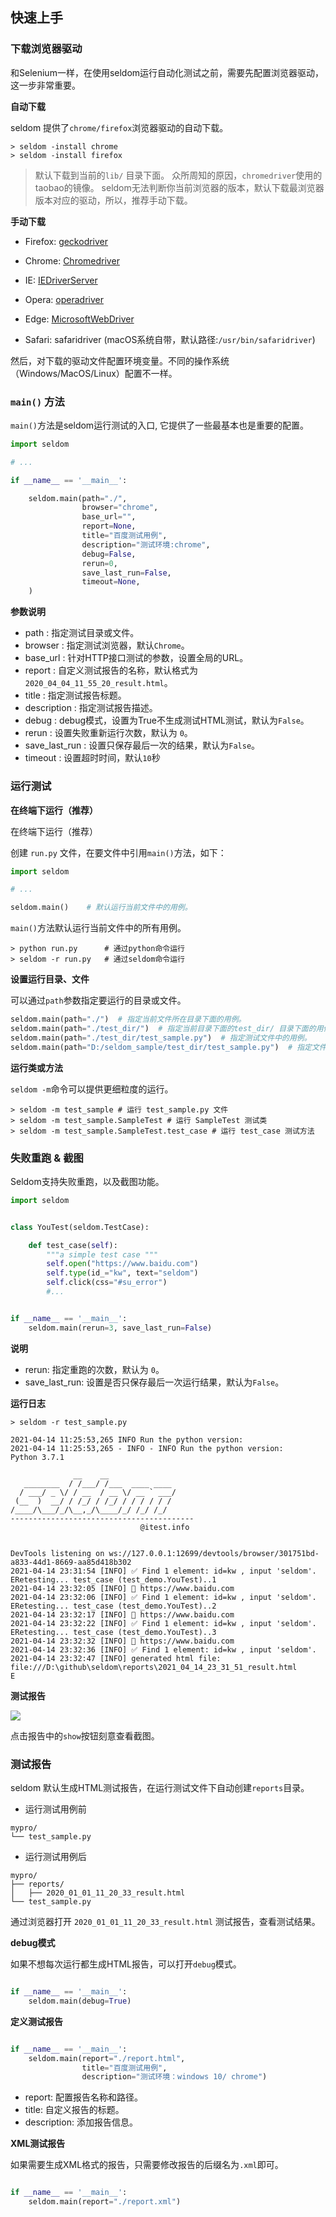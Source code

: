 ## 快速上手


### 下载浏览器驱动

和Selenium一样，在使用seldom运行自动化测试之前，需要先配置浏览器驱动，这一步非常重要。

__自动下载__

seldom 提供了`chrome/firefox`浏览器驱动的自动下载。

```shell
> seldom -install chrome
> seldom -install firefox
```

> 默认下载到当前的`lib/` 目录下面。 
> 众所周知的原因，`chromedriver`使用的taobao的镜像。 
> seldom无法判断你当前浏览器的版本，默认下载最浏览器版本对应的驱动，所以，推荐手动下载。

__手动下载__

* Firefox: [geckodriver](https://github.com/mozilla/geckodriver/releases)

* Chrome: [Chromedriver](https://sites.google.com/a/chromium.org/chromedriver/home)

* IE: [IEDriverServer](http://selenium-release.storage.googleapis.com/index.html)

* Opera: [operadriver](https://github.com/operasoftware/operachromiumdriver/releases)

* Edge: [MicrosoftWebDriver](https://developer.microsoft.com/en-us/microsoft-edge/tools/webdriver)

* Safari: safaridriver (macOS系统自带，默认路径:`/usr/bin/safaridriver`)


然后，对下载的驱动文件配置环境变量。不同的操作系统（Windows/MacOS/Linux）配置不一样。


### `main()` 方法

`main()`方法是seldom运行测试的入口, 它提供了一些最基本也是重要的配置。

```python
import seldom

# ...

if __name__ == '__main__':

    seldom.main(path="./",
                browser="chrome",
                base_url="",
                report=None,
                title="百度测试用例",
                description="测试环境:chrome",
                debug=False,
                rerun=0,
                save_last_run=False,
                timeout=None,
    )
```

__参数说明__


* path : 指定测试目录或文件。
* browser : 指定测试浏览器，默认`Chrome`。
* base_url : 针对HTTP接口测试的参数，设置全局的URL。
* report : 自定义测试报告的名称，默认格式为`2020_04_04_11_55_20_result.html`。
* title : 指定测试报告标题。
* description : 指定测试报告描述。
* debug : debug模式，设置为True不生成测试HTML测试，默认为`False`。
* rerun : 设置失败重新运行次数，默认为 `0`。
* save_last_run : 设置只保存最后一次的结果，默认为`False`。
* timeout : 设置超时时间，默认`10`秒

### 运行测试

__在终端下运行（推荐）__

在终端下运行（推荐）

创建 `run.py` 文件，在要文件中引用`main()`方法，如下：

```py
import seldom

# ...

seldom.main()    # 默认运行当前文件中的用例。
```

`main()`方法默认运行当前文件中的所有用例。

```shell
> python run.py      # 通过python命令运行
> seldom -r run.py   # 通过seldom命令运行
```

__设置运行目录、文件__

可以通过`path`参数指定要运行的目录或文件。

```py
seldom.main(path="./")  # 指定当前文件所在目录下面的用例。
seldom.main(path="./test_dir/")  # 指定当前目录下面的test_dir/ 目录下面的用例。
seldom.main(path="./test_dir/test_sample.py")  # 指定测试文件中的用例。
seldom.main(path="D:/seldom_sample/test_dir/test_sample.py")  # 指定文件的绝对路径。
```

__运行类或方法__

`seldom -m`命令可以提供更细粒度的运行。

```shell
> seldom -m test_sample # 运行 test_sample.py 文件
> seldom -m test_sample.SampleTest # 运行 SampleTest 测试类
> seldom -m test_sample.SampleTest.test_case # 运行 test_case 测试方法
```


### 失败重跑 & 截图

Seldom支持失败重跑，以及截图功能。

```python
import seldom


class YouTest(seldom.TestCase):

    def test_case(self):
        """a simple test case """
        self.open("https://www.baidu.com")
        self.type(id_="kw", text="seldom")
        self.click(css="#su_error")
        #...


if __name__ == '__main__':
    seldom.main(rerun=3, save_last_run=False)
```

__说明__

* rerun: 指定重跑的次数，默认为 `0`。
* save_last_run: 设置是否只保存最后一次运行结果，默认为`False`。

__运行日志__

```shell
> seldom -r test_sample.py

2021-04-14 11:25:53,265 INFO Run the python version:
2021-04-14 11:25:53,265 - INFO - INFO Run the python version:
Python 3.7.1

              __    __
   ________  / /___/ /___  ____ ____
  / ___/ _ \/ / __  / __ \/ __ ` ___/
 (__  )  __/ / /_/ / /_/ / / / / / /
/____/\___/_/\__,_/\____/_/ /_/ /_/
-----------------------------------------
                             @itest.info


DevTools listening on ws://127.0.0.1:12699/devtools/browser/301751bd-a833-44d1-8669-aa85d418b302
2021-04-14 23:31:54 [INFO] ✅ Find 1 element: id=kw , input 'seldom'.
ERetesting... test_case (test_demo.YouTest)..1
2021-04-14 23:32:05 [INFO] 📖 https://www.baidu.com
2021-04-14 23:32:06 [INFO] ✅ Find 1 element: id=kw , input 'seldom'.
ERetesting... test_case (test_demo.YouTest)..2
2021-04-14 23:32:17 [INFO] 📖 https://www.baidu.com
2021-04-14 23:32:22 [INFO] ✅ Find 1 element: id=kw , input 'seldom'.
ERetesting... test_case (test_demo.YouTest)..3
2021-04-14 23:32:32 [INFO] 📖 https://www.baidu.com
2021-04-14 23:32:36 [INFO] ✅ Find 1 element: id=kw , input 'seldom'.
2021-04-14 23:32:47 [INFO] generated html file: file:///D:\github\seldom\reports\2021_04_14_23_31_51_result.html
E
```

__测试报告__

![](./image/report.png)

点击报告中的`show`按钮刻意查看截图。


### 测试报告

seldom 默认生成HTML测试报告，在运行测试文件下自动创建`reports`目录。

* 运行测试用例前

```shell
mypro/
└── test_sample.py
```

* 运行测试用例后

```shell
mypro/
├── reports/
│   ├── 2020_01_01_11_20_33_result.html
└── test_sample.py
```

通过浏览器打开 `2020_01_01_11_20_33_result.html` 测试报告，查看测试结果。

__debug模式__

如果不想每次运行都生成HTML报告，可以打开`debug`模式。

```py

if __name__ == '__main__':
    seldom.main(debug=True)
```

__定义测试报告__


```py

if __name__ == '__main__':
    seldom.main(report="./report.html",
                title="百度测试用例",
                description="测试环境：windows 10/ chrome")
```

* report: 配置报告名称和路径。
* title: 自定义报告的标题。
* description: 添加报告信息。

__XML测试报告__

如果需要生成XML格式的报告，只需要修改报告的后缀名为`.xml`即可。

```py

if __name__ == '__main__':
    seldom.main(report="./report.xml")
```

